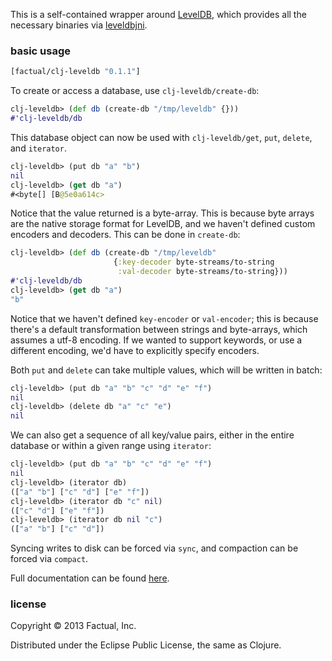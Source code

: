 This is a self-contained wrapper around [LevelDB](https://code.google.com/p/leveldb/), which provides all the necessary binaries via [leveldbjni](https://github.com/fusesource/leveldbjni).

### basic usage

```clj
[factual/clj-leveldb "0.1.1"]
```

To create or access a database, use `clj-leveldb/create-db`:

```clj
clj-leveldb> (def db (create-db "/tmp/leveldb" {}))
#'clj-leveldb/db
```

This database object can now be used with `clj-leveldb/get`, `put`, `delete`, and `iterator`.

```clj
clj-leveldb> (put db "a" "b")
nil
clj-leveldb> (get db "a")
#<byte[] [B@5e0a614c>
```

Notice that the value returned is a byte-array.  This is because byte arrays are the native storage format for LevelDB, and we haven't defined custom encoders and decoders.  This can be done in `create-db`:

```clj
clj-leveldb> (def db (create-db "/tmp/leveldb" 
                       {:key-decoder byte-streams/to-string 
                        :val-decoder byte-streams/to-string}))
#'clj-leveldb/db
clj-leveldb> (get db "a")
"b"
```

Notice that we haven't defined `key-encoder` or `val-encoder`; this is because there's a default transformation between strings and byte-arrays, which assumes a utf-8 encoding.  If we wanted to support keywords, or use a different encoding, we'd have to explicitly specify encoders.

Both `put` and `delete` can take multiple values, which will be written in batch:

```clj
clj-leveldb> (put db "a" "b" "c" "d" "e" "f")
nil
clj-leveldb> (delete db "a" "c" "e")
nil
```

We can also get a sequence of all key/value pairs, either in the entire database or within a given range using `iterator`:

```clj
clj-leveldb> (put db "a" "b" "c" "d" "e" "f")
nil
clj-leveldb> (iterator db)
(["a" "b"] ["c" "d"] ["e" "f"])
clj-leveldb> (iterator db "c" nil)
(["c" "d"] ["e" "f"])
clj-leveldb> (iterator db nil "c")
(["a" "b"] ["c" "d"])
```

Syncing writes to disk can be forced via `sync`, and compaction can be forced via `compact`.

Full documentation can be found [here](http://factual.github.io/clj-leveldb/).

### license

Copyright © 2013 Factual, Inc.

Distributed under the Eclipse Public License, the same as Clojure.
